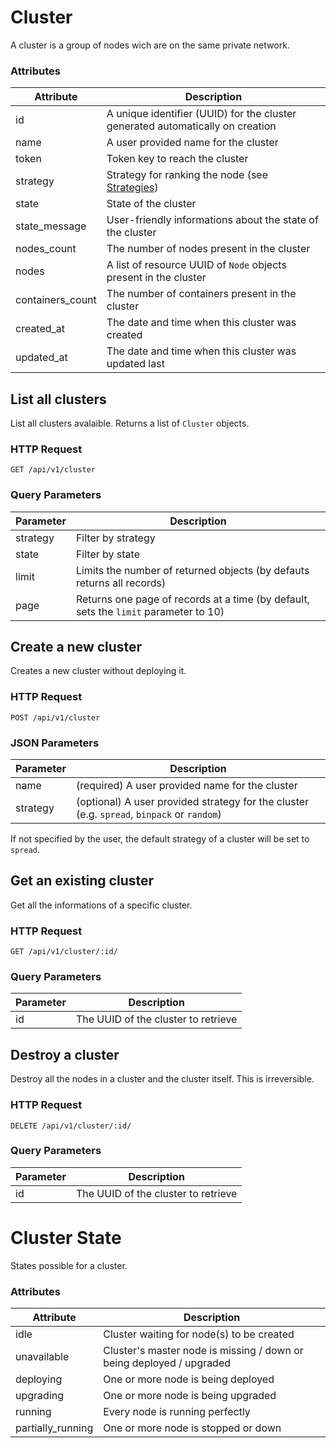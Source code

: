 # Cluster

A cluster is a group of nodes wich are on the same private network.

### Attributes

Attribute   | Description
----------- | -----------
id          | A unique identifier (UUID) for the cluster generated automatically on creation
name        | A user provided name for the cluster
token       | Token key to reach the cluster
strategy    | Strategy for ranking the node (see [Strategies](https://docs.docker.com/swarm/scheduler/strategy/))
state       | State of the cluster
state_message | User-friendly informations about the state of the cluster
nodes_count | The number of nodes present in the cluster
nodes    | A list of resource UUID of `Node` objects present in the cluster
containers_count | The number of containers present in the cluster
created_at  | The date and time when this cluster was created
updated_at  | The date and time when this cluster was updated last

## List all clusters

List all clusters avalaible. Returns a list of `Cluster` objects.

### HTTP Request

`GET /api/v1/cluster`

### Query Parameters

Parameter   | Description
---------   | -----------
strategy    | Filter by strategy
state       | Filter by state
limit       | Limits the number of returned objects (by defauts returns all records)
page        | Returns one page of records at a time (by default, sets the `limit` parameter to 10)

## Create a new cluster

Creates a new cluster without deploying it.

### HTTP Request

`POST /api/v1/cluster`

### JSON Parameters

Parameter | Description
--------- | -----------
name  | (required) A user provided name for the cluster
strategy | (optional) A user provided strategy for the cluster (e.g. `spread`, `binpack` or `random`)

If not specified by the user, the default strategy of a cluster will be set to `spread`.

## Get an existing cluster

Get all the informations of a specific cluster.

### HTTP Request

`GET /api/v1/cluster/:id/`

### Query Parameters

Parameter | Description
--------- | -----------
id | The UUID of the cluster to retrieve

## Destroy a cluster

Destroy all the nodes in a cluster and the cluster itself. This is irreversible.

### HTTP Request

`DELETE /api/v1/cluster/:id/`

### Query Parameters

Parameter | Description
--------- | -----------
id | The UUID of the cluster to retrieve

# Cluster State

States possible for a cluster.

### Attributes

Attribute   | Description
----------- | -----------
idle | Cluster waiting for node(s) to be created
unavailable | Cluster's master node is missing / down or being deployed / upgraded
deploying | One or more node is being deployed
upgrading | One or more node is being upgraded
running | Every node is running perfectly
partially_running | One or more node is stopped or down
